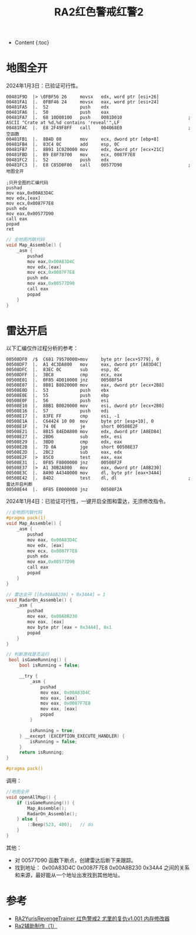 ﻿---
layout:		post
category:	"sec"
title:		"RA2红色警戒红警2"

tags:		[]
---
- Content
{:toc}
# 地图全开

2024年1月3日：已验证可行性。

```assembly
00481F9D  |> \0FBF56 26     movsx   edx, word ptr [esi+26]
00481FA1  |.  0FBF46 24     movsx   eax, word ptr [esi+24]
00481FA5  |.  52            push    edx
00481FA6  |.  50            push    eax
00481FA7  |.  68 10D08100   push    0081D010                         ;  ASCII "Crate at %d,%d contains 'reveal'",LF
00481FAC  |.  E8 2F49F8FF   call    004068E0                         ;  空函数
00481FB1  |.  8B4D 08       mov     ecx, dword ptr [ebp+8]
00481FB4  |.  83C4 0C       add     esp, 0C
00481FB7  |.  8B91 1C020000 mov     edx, dword ptr [ecx+21C]
00481FBD  |.  B9 E8F78700   mov     ecx, 0087F7E8
00481FC2  |.  52            push    edx
00481FC3  |.  E8 C85D0F00   call    00577D90                         ;  地图全开
```



```assembly
;只开全图的汇编代码
pushad
mov eax,0x00A83D4C
mov edx,[eax]
mov ecx,0x0087F7E8
push edx
mov eax,0x00577D90
call eax
popad
ret
```



```c
// 全地图内联代码
void Map_Assemble() {
	_asm {
		pushad
		mov eax,0x00A83D4C
		mov edx,[eax]
		mov ecx,0x0087F7E8
		push edx
		mov eax,0x00577D90
		call eax
		popad                      
	}
}
```



# 雷达开启

以下汇编仅作过程分析的参考：

```assembly
00508DF0  /$  C681 79570000>mov     byte ptr [ecx+5779], 0
00508DF7  |.  A1 4C3DA800   mov     eax, dword ptr [A83D4C]
00508DFC  |.  83EC 0C       sub     esp, 0C
00508DFF  |.  3BC8          cmp     ecx, eax
00508E01  |.  0F85 4D010000 jnz     00508F54
00508E07  |.  8B81 B8020000 mov     eax, dword ptr [ecx+2B8]
00508E0D  |.  53            push    ebx
00508E0E  |.  55            push    ebp
00508E0F  |.  56            push    esi
00508E10  |.  8BB1 B0020000 mov     esi, dword ptr [ecx+2B0]
00508E16  |.  57            push    edi
00508E17  |.  83FE FF       cmp     esi, -1
00508E1A  |.  C64424 10 00  mov     byte ptr [esp+10], 0
00508E1F  |.  74 0E         je      short 00508E2F
00508E21  |.  8B15 84EDA800 mov     edx, dword ptr [A8ED84]
00508E27  |.  2BD6          sub     edx, esi
00508E29  |.  3BD0          cmp     edx, eax
00508E2B  |.  7D 0A         jge     short 00508E37
00508E2D  |.  2BC2          sub     eax, edx
00508E2F  |>  85C0          test    eax, eax
00508E31  |.  0F85 F8000000 jnz     00508F2F
00508E37  |>  A1 30B2A800   mov     eax, dword ptr [A8B230]
00508E3C  |.  8A90 A4340000 mov     dl, byte ptr [eax+34A4]
00508E42  |.  84D2          test    dl, dl                           ;  雷达开启判断
00508E44  |.  0F85 E0000000 jnz     00508F2A
```



2024年1月4日：已验证可行性，一键开启全图和雷达，无须修改指令。

```c
//全地图内联代码
#pragma pack(1)
void Map_Assemble() {
	_asm {
		pushad
		mov eax, 0x00A83D4C
		mov edx, [eax]
		mov ecx, 0x0087F7E8
		push edx
		mov eax,0x00577D90
		call eax
		popad
	}
}

// 雷达全开 [[0x00A8B230] + 0x34A4] = 1
void RadarOn_Assemble() {
	_asm {
		pushad
		mov eax, 0x00A8B230
		mov eax, [eax]
		mov byte ptr [eax + 0x34A4], 0x1
		popad
	}
}

// 判断游戏是否运行
 bool isGameRunning() {
	 bool isRunning = false;

	 __try {
		 _asm {
			 pushad
			 mov eax, 0x00A83D4C
			 mov eax, [eax]
			 mov eax, 0x0087F7E8
			 mov eax, [eax]
			 popad
		 }

		 isRunning = true;
	 } __except (EXCEPTION_EXECUTE_HANDLER) {
		 isRunning = false;
	 }
	 return isRunning;
}

#pragma pack()
```

调用：

```c
//地图全开
void openAllMap() {
	if (isGameRunning()) {
		Map_Assemble();
		RadarOn_Assemble();
	} else {
		::Beep(523, 400);	// do
	}
}
```



其他：

- 对 00577D90 函数下断点，创建雷达后断下来跟踪。
- 找到地址： 0x00A83D4C  0x0087F7E8   0x00A8B230  0x34A4 之间的关系和来源，最好能从一个地址出发找到其他地址。

# 参考

- [RA2YurisRevengeTrainer 红色警戒2 尤里的复仇v1.001 内存修改器](https://github.com/AdjWang/RA2YurisRevengeTrainer)
- [Ra2辅助制作（1）](https://blog.csdn.net/qq_41252520/article/details/97514511)

